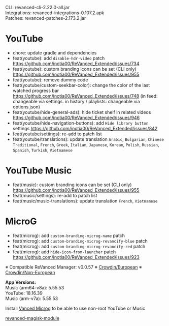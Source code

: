 CLI: revanced-cli-2.22.0-all.jar  
Integrations: revanced-integrations-0.107.2.apk  
Patches: revanced-patches-2.173.2.jar  

YouTube
==
- chore: update gradle and dependencies
- feat(youtube): add `disable-hdr-video` patch https://github.com/inotia00/ReVanced_Extended/issues/734
- feat(youtube): custom branding icons can be set (CLI only) https://github.com/inotia00/ReVanced_Extended/issues/955
- feat(youtube): remove dummy code
- feat(youtube/custom-seekbar-color): change the color of the last watched progress bar https://github.com/inotia00/ReVanced_Extended/issues/748
(in feed: changeable via settings. in history / playlists: changeable via options.json)
- feat(youtube/hide-general-ads): hide ticket shelf in related videos https://github.com/inotia00/ReVanced_Extended/issues/946
- feat(youtube/hide-navigation-buttons): add `Hide library button` settings https://github.com/inotia00/ReVanced_Extended/issues/842
- feat(youtube/settings): re-add to patch list
- feat(youtube/translations): update translation
`Arabic`, `Bulgarian`, `Chinese Traditional`, `French`, `Greek`, `Italian`, `Japanese`, `Korean`, `Polish`, `Russian`, `Spanish`, `Turkish`, `Vietnamese`


YouTube Music
==
- feat(music): custom branding icons can be set (CLI only) https://github.com/inotia00/ReVanced_Extended/issues/955
- feat(music/settings): re-add to patch list
- feat(music/music-translations): update translation
`French`, `Vietnamese`


MicroG
==
- feat(microg): add `custom-branding-microg-name` patch
- feat(microg): add `custom-branding-microg-revancify-blue` patch
- feat(microg): add `custom-branding-microg-revancify-red` patch
- feat(microg): add `hide-icon-from-launcher` patch https://github.com/inotia00/ReVanced_Extended/issues/923


※ Compatible ReVanced Manager: v0.0.57
※ [Crowdin/European](https://crowdin.com/project/revancedextendedeu)
※ [Crowdin/Non-European](https://crowdin.com/project/revancedextended)
  
**App Versions:**  
Music (arm64-v8a): 5.55.53  
YouTube: 18.16.39  
Music (arm-v7a): 5.55.53  

Install [Vanced Microg](https://github.com/TeamVanced/VancedMicroG/releases) to be able to use non-root YouTube or Music  

[revanced-magisk-module](https://github.com/j-hc/revanced-magisk-module)  
